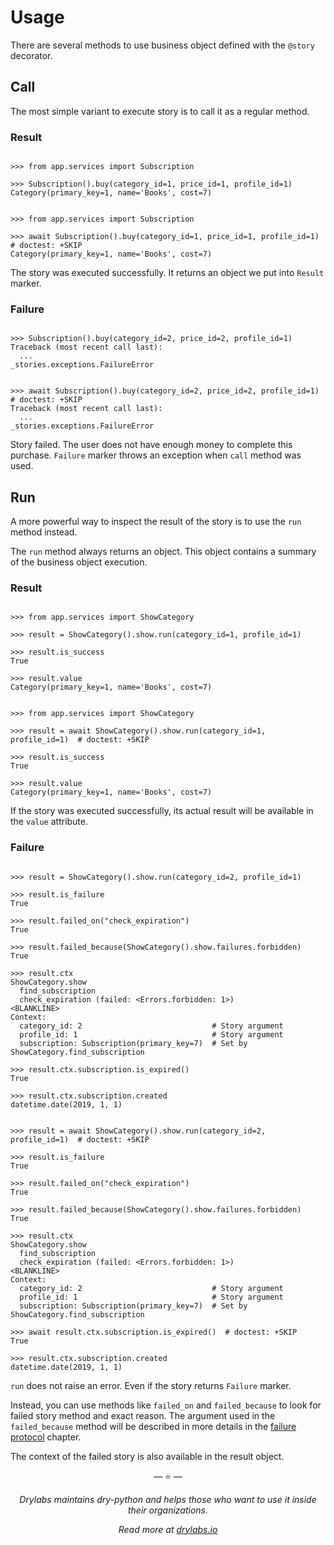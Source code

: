 # Usage

There are several methods to use business object defined with the
`@story` decorator.

## Call

The most simple variant to execute story is to call it as a regular
method.

### Result

```pycon tab="sync"

>>> from app.services import Subscription

>>> Subscription().buy(category_id=1, price_id=1, profile_id=1)
Category(primary_key=1, name='Books', cost=7)

```

```pycon tab="async"

>>> from app.services import Subscription

>>> await Subscription().buy(category_id=1, price_id=1, profile_id=1)  # doctest: +SKIP
Category(primary_key=1, name='Books', cost=7)

```

The story was executed successfully. It returns an object we put into
`Result` marker.

### Failure

```pycon tab="sync"

>>> Subscription().buy(category_id=2, price_id=2, profile_id=1)
Traceback (most recent call last):
  ...
_stories.exceptions.FailureError

```

```pycon tab="async"

>>> await Subscription().buy(category_id=2, price_id=2, profile_id=1)  # doctest: +SKIP
Traceback (most recent call last):
  ...
_stories.exceptions.FailureError

```

Story failed. The user does not have enough money to complete this
purchase. `Failure` marker throws an exception when `call` method was
used.

## Run

A more powerful way to inspect the result of the story is to use the
`run` method instead.

The `run` method always returns an object. This object contains a
summary of the business object execution.

### Result

```pycon tab="sync"

>>> from app.services import ShowCategory

>>> result = ShowCategory().show.run(category_id=1, profile_id=1)

>>> result.is_success
True

>>> result.value
Category(primary_key=1, name='Books', cost=7)

```

```pycon tab="async"

>>> from app.services import ShowCategory

>>> result = await ShowCategory().show.run(category_id=1, profile_id=1)  # doctest: +SKIP

>>> result.is_success
True

>>> result.value
Category(primary_key=1, name='Books', cost=7)

```

If the story was executed successfully, its actual result will be
available in the `value` attribute.

### Failure

```pycon tab="sync"

>>> result = ShowCategory().show.run(category_id=2, profile_id=1)

>>> result.is_failure
True

>>> result.failed_on("check_expiration")
True

>>> result.failed_because(ShowCategory().show.failures.forbidden)
True

>>> result.ctx
ShowCategory.show
  find_subscription
  check_expiration (failed: <Errors.forbidden: 1>)
<BLANKLINE>
Context:
  category_id: 2                             # Story argument
  profile_id: 1                              # Story argument
  subscription: Subscription(primary_key=7)  # Set by ShowCategory.find_subscription

>>> result.ctx.subscription.is_expired()
True

>>> result.ctx.subscription.created
datetime.date(2019, 1, 1)

```

```pycon tab="async"

>>> result = await ShowCategory().show.run(category_id=2, profile_id=1)  # doctest: +SKIP

>>> result.is_failure
True

>>> result.failed_on("check_expiration")
True

>>> result.failed_because(ShowCategory().show.failures.forbidden)
True

>>> result.ctx
ShowCategory.show
  find_subscription
  check_expiration (failed: <Errors.forbidden: 1>)
<BLANKLINE>
Context:
  category_id: 2                             # Story argument
  profile_id: 1                              # Story argument
  subscription: Subscription(primary_key=7)  # Set by ShowCategory.find_subscription

>>> await result.ctx.subscription.is_expired()  # doctest: +SKIP
True

>>> result.ctx.subscription.created
datetime.date(2019, 1, 1)

```

`run` does not raise an error. Even if the story returns `Failure`
marker.

Instead, you can use methods like `failed_on` and `failed_because` to
look for failed story method and exact reason. The argument used in
the `failed_because` method will be described in more details in the
[failure protocol](failure_protocol.md) chapter.

The context of the failed story is also available in the result object.

<p align="center">&mdash; ⭐️ &mdash;</p>
<p align="center"><i>Drylabs maintains dry-python and helps those who want to use it inside their organizations.</i></p>
<p align="center"><i>Read more at <a href="https://drylabs.io">drylabs.io</a></i></p>
